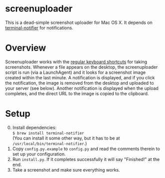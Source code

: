screenuploader
==============

This is a dead-simple screenshot uploader for Mac OS X.
It depends on [terminal-notifier](https://github.com/alloy/terminal-notifier) for notifications.

Overview
========
Screenuploader works with the [regular keyboard shortcuts](http://fortysevenmedia.com/blog/archives/quick_screenshot_key_commands_in_mac_os_x/) for taking screenshots. Whenever a file appears on the desktop, the screenuploader script is run (via a LaunchAgent) and it looks for a screenshot image created within the last minute. A notification is displayed, and if you click the notification, the image is removed from the desktop and uploaded to your server (see below). Another notification is displayed when the upload completes, and the direct URL to the image is copied to the clipboard.

Setup
=====
0. Install dependencies:  
    `$ brew install terminal-notifier`  
   (You can install it some other way, but it has to be at `/usr/local/bin/terminal-notifier`.)
1. Copy `config.py.example` to `config.py` and read the comments therein to set up your configuration.
2. Run `install.py`. If it completes successfully it will say "Finished!" at the end.
3. Take a screenshot and make sure everything works.

